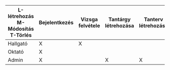 
| L-létrehozás<br/>M-Módosítás<br/>T-Törlés | Bejelentkezés | Vizsga felvétele | Tantárgy létrehozása | Tanterv létrehozása | Kurzus hozzáadása | Kurzus felvevésE | Terem hozzáadása | Üzenet küldése | Vizsga létrehozása | Időszak létrehozása | Előfeltétel megszabása | Időszakok meghatározása és kezelése | Szak hozzáadása |   
|-------------------------------------------|---------------|------------------|----------------------|---------------------|-------------------|------------------|------------------|----------------|--------------------|---------------------|------------------------|-------------------------------------|-----------------|
| Hallgató                                  | X             | X                |                      |                     |                   | X                |                  |                |                    |                     |                        |                                     |                 |                                  
| Oktató                                    | X             |                  |                      |                     | X                 |                  |                  | X              | X                  |                     |                        |                                     |                 |                   
| Admin                                     | X             |                  | X                    | X                   |                   |                  | X                | X              |                    | X                   | X                      | X                                   | X               |     

